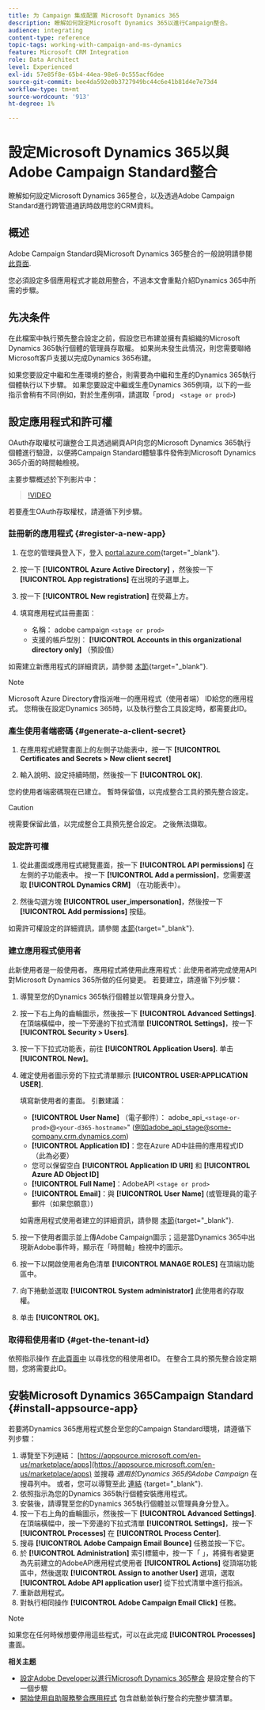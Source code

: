 ```yaml
---
title: 为 Campaign 集成配置 Microsoft Dynamics 365
description: 瞭解如何設定Microsoft Dynamics 365以進行Campaign整合。
audience: integrating
content-type: reference
topic-tags: working-with-campaign-and-ms-dynamics
feature: Microsoft CRM Integration
role: Data Architect
level: Experienced
exl-id: 57e85f8e-65b4-44ea-98e6-0c555acf6dee
source-git-commit: bee4da592e0b3727949bc44c6e41b81d4e7e73d4
workflow-type: tm+mt
source-wordcount: '913'
ht-degree: 1%

---
```


# 設定Microsoft Dynamics 365以與Adobe Campaign Standard整合

瞭解如何設定Microsoft Dynamics 365整合，以及透過Adobe Campaign Standard進行跨管道通訊時啟用您的CRM資料。

## 概述

Adobe Campaign Standard與Microsoft Dynamics 365整合的一般說明請參閱 [此頁面](../../integrating/using/d365-acs-get-started.md).

您必須設定多個應用程式才能啟用整合，不過本文會重點介紹Dynamics 365中所需的步驟。

## 先决条件

在此檔案中執行預先整合設定之前，假設您已布建並擁有貴組織的Microsoft Dynamics 365執行個體的管理員存取權。  如果尚未發生此情況，則您需要聯絡Microsoft客戶支援以完成Dynamics 365布建。

如果您要設定中繼和生產環境的整合，則需要為中繼和生產的Dynamics 365執行個體執行以下步驟。 如果您要設定中繼或生產Dynamics 365例項，以下的一些指示會稍有不同(例如，對於生產例項，請選取「prod」 `<stage or prod>`)

## 設定應用程式和許可權

OAuth存取權杖可讓整合工具透過網頁API向您的Microsoft Dynamics 365執行個體進行驗證，以便將Campaign Standard體驗事件發佈到Microsoft Dynamics 365介面的時間軸檢視。

主要步驟概述於下列影片中：

>[!VIDEO](https://video.tv.adobe.com/v/27637)

若要產生OAuth存取權杖，請遵循下列步驟。

### 註冊新的應用程式 {#register-a-new-app}

1. 在您的管理員登入下，登入 [portal.azure.com](https://portal.azure.com){target="_blank"}.

1. 按一下 **[!UICONTROL Azure Active Directory]** ，然後按一下 **[!UICONTROL App registrations]** 在出現的子選單上。

1. 按一下 **[!UICONTROL New registration]** 在熒幕上方。

1. 填寫應用程式註冊畫面：

   * 名稱： adobe campaign `<stage or prod>`
   * 支援的帳戶型別： **[!UICONTROL Accounts in this organizational directory only]** （預設值）

如需建立新應用程式的詳細資訊，請參閱 [本節](https://docs.microsoft.com/en-us/azure/active-directory/develop/quickstart-register-app){target="_blank"}.

>[!NOTE]
>
>Microsoft Azure Directory會指派唯一的應用程式（使用者端） ID給您的應用程式。 您稍後在設定Dynamics 365時，以及執行整合工具設定時，都需要此ID。

### 產生使用者端密碼 {#generate-a-client-secret}

1. 在應用程式總覽畫面上的左側子功能表中，按一下 **[!UICONTROL Certificates and Secrets > New client secret]**

1. 輸入說明、設定持續時間，然後按一下 **[!UICONTROL OK]**.

您的使用者端密碼現在已建立。 暫時保留值，以完成整合工具的預先整合設定。

>[!CAUTION]
>
>視需要保留此值，以完成整合工具預先整合設定。 之後無法擷取。


### 設定許可權

1. 從此畫面或應用程式總覽畫面，按一下 **[!UICONTROL API permissions]** 在左側的子功能表中。  按一下 **[!UICONTROL Add a permission]**，您需要選取 **[!UICONTROL Dynamics CRM]** （在功能表中）。

1. 然後勾選方塊 **[!UICONTROL user_impersonation]**，然後按一下 **[!UICONTROL Add permissions]** 按鈕。

如需許可權設定的詳細資訊，請參閱 [本節](https://docs.microsoft.com/en-us/azure/active-directory/develop/quickstart-configure-app-access-web-apis#add-permissions-to-access-web-apis){target="_blank"}.

### 建立應用程式使用者

此新使用者是一般使用者。 應用程式將使用此應用程式：此使用者將完成使用API對Microsoft Dynamics 365所做的任何變更。 若要建立，請遵循下列步驟：

1. 導覽至您的Dynamics 365執行個體並以管理員身分登入。

1. 按一下右上角的齒輪圖示，然後按一下 **[!UICONTROL Advanced Settings]**. 在頂端橫幅中，按一下旁邊的下拉式清單 **[!UICONTROL Settings]**，按一下 **[!UICONTROL Security > Users]**.

1. 按一下下拉式功能表，前往 **[!UICONTROL Application Users]**. 单击 **[!UICONTROL New]**。

1. 確定使用者圖示旁的下拉式清單顯示 **[!UICONTROL USER:APPLICATION USER]**.

   填寫新使用者的畫面。  引數建議：

   * **[!UICONTROL User Name]** （電子郵件）： adobe_api_`<stage-or-prod>`@`<your-d365-hostname>`&quot; (例如adobe_api_stage@some-company.crm.dynamics.com)
   * **[!UICONTROL Application ID]**：您在Azure AD中註冊的應用程式ID （此為必要）
   * 您可以保留空白 **[!UICONTROL Application ID URI]** 和 **[!UICONTROL Azure AD Object ID]**
   * **[!UICONTROL Full Name]**：AdobeAPI `<stage or prod>`
   * **[!UICONTROL Email]**：與 **[!UICONTROL User Name]** (或管理員的電子郵件（如果您願意）)

   如需應用程式使用者建立的詳細資訊，請參閱 [本節](https://docs.microsoft.com/en-gb/power-platform/admin/create-users-assign-online-security-roles#create-an-application-user){target="_blank"}.

1. 按一下使用者圖示並上傳Adobe Campaign圖示；這是當Dynamics 365中出現新Adobe事件時，顯示在「時間軸」檢視中的圖示。

1. 按一下以開啟使用者角色清單 **[!UICONTROL MANAGE ROLES]** 在頂端功能區中。

1. 向下捲動並選取 **[!UICONTROL System administrator]** 此使用者的存取權。

1. 单击 **[!UICONTROL OK]**。

### 取得租使用者ID {#get-the-tenant-id}

依照指示操作 [在此頁面中](https://docs.microsoft.com/en-us/onedrive/find-your-office-365-tenant-id) 以尋找您的租使用者ID。  在整合工具的預先整合設定期間，您將需要此ID。

## 安裝Microsoft Dynamics 365Campaign Standard {#install-appsource-app}

若要將Dynamics 365應用程式整合至您的Campaign Standard環境，請遵循下列步驟：

1. 導覽至下列連結： [https://appsource.microsoft.com/en-us/marketplace/apps](https://appsource.microsoft.com/en-us/marketplace/apps) 並搜尋 _適用於Dynamics 365的Adobe Campaign_ 在搜尋列中。
或者，您可以導覽至此 [連結](https://appsource.microsoft.com/en-us/product/dynamics-365/adobecampaign.re4snj-a4n7-5t6y-a14br-d5d1b?flightCodes=adobesignhide&amp;tab=Overview)
{target="_blank"}.
1. 依照指示為您的Dynamics 365執行個體安裝應用程式。
1. 安裝後，請導覽至您的Dynamics 365執行個體並以管理員身分登入。
1. 按一下右上角的齒輪圖示，然後按一下 **[!UICONTROL Advanced Settings]**. 在頂端橫幅中，按一下旁邊的下拉式清單 **[!UICONTROL Settings]**，按一下 **[!UICONTROL Processes]** 在 **[!UICONTROL Process Center]**.
1. 搜尋 **[!UICONTROL Adobe Campaign Email Bounce]** 任務並按一下它。
1. 於 **[!UICONTROL Administration]** 索引標籤中，按一下「 」，將擁有者變更為先前建立的AdobeAPI應用程式使用者 **[!UICONTROL Actions]** 從頂端功能區中，然後選取 **[!UICONTROL Assign to another User]** 選項，選取 **[!UICONTROL Adobe API application user]** 從下拉式清單中進行指派。
1. 重新啟用程式。
1. 對執行相同操作 **[!UICONTROL Adobe Campaign Email Click]** 任務。

>[!NOTE]
>
>如果您在任何時候想要停用這些程式，可以在此完成 **[!UICONTROL Processes]** 畫面。

**相关主题**

* [設定Adobe Developer以進行Microsoft Dynamics 365整合](../../integrating/using/d365-acs-configure-adobe-io.md) 是設定整合的下一個步驟
* [開始使用自助服務整合應用程式](../../integrating/using/d365-acs-self-service-app-quick-start-guide.md) 包含啟動並執行整合的完整步驟清單。
